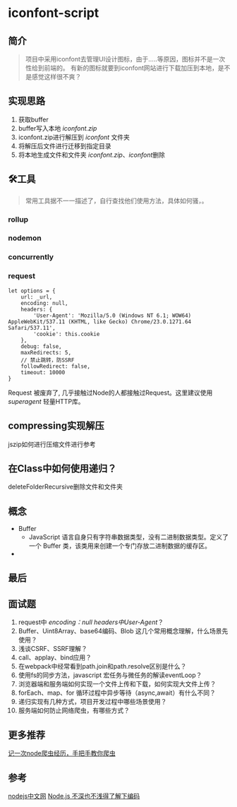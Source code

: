 # iconfont-script
[](https://www.npmjs.com/package/iconfont-script)
## 简介
> 项目中采用iconfont去管理UI设计图标，由于.....等原因，图标并不是一次性给到前端的。
> 有新的图标就要到iconfont网站进行下载加压到本地，是不是感觉这样很不爽？

## 实现思路
1. 获取buffer
2. buffer写入本地 *iconfont.zip*
3. iconfont.zip进行解压到 *iconfont* 文件夹
4. 将解压后文件进行迁移到指定目录
5. 将本地生成文件和文件夹 *iconfont.zip*、*iconfont*删除
## 🛠工具

> 常用工具据不一一描述了，自行查找他们使用方法，具体如何骚，。
### rollup
### nodemon
### concurrently
### request

```
let options = {
    url: _url,
    encoding: null,
    headers: {
        'User-Agent': 'Mozilla/5.0 (Windows NT 6.1; WOW64) AppleWebKit/537.11 (KHTML, like Gecko) Chrome/23.0.1271.64 Safari/537.11',
        'cookie': this.cookie
    },
    debug: false,
    maxRedirects: 5,
    // 禁止跳转，防SSRF
    followRedirect: false,
    timeout: 10000
}
```
Request 被废弃了, 几乎接触过Node的人都接触过Request。这里建议使用 *superagent* 轻量HTTP库。


## compressing实现解压
jszip如何进行压缩文件进行参考

## 在Class中如何使用递归？
deleteFolderRecursive删除文件和文件夹

## 概念
* Buffer
  * JavaScript 语言自身只有字符串数据类型，没有二进制数据类型。定义了一个 Buffer 类，该类用来创建一个专门存放二进制数据的缓存区。
* 
## 最后

## 面试题
1. request中 *encoding：null*  *headers中User-Agent*？
2. Buffer、Uint8Array、base64编码、Blob 这几个常用概念理解，什么场景先使用？
3. 浅谈CSRF、SSRF理解？
4. call、applay、bind应用？
5. 在webpack中经常看到path.join和path.resolve区别是什么？
6. 使用fs的同步方法，javascript 宏任务与微任务的解读eventLoop？
7. 浏览器端和服务端如何实现一个文件上传和下载，如何实现大文件上传？
8. forEach、map、for 循环过程中异步等待（async,await）有什么不同？
9. 递归实现有几种方式，项目开发过程中哪些场景使用？
10. 服务端如何防止网络爬虫，有哪些方式？

## 更多推荐
[记一次node爬虫经历，手把手教你爬虫](https://www.cnblogs.com/scottjeremy/p/11961190.html)


## 参考
[nodejs中文网](http://nodejs.cn/api/)
[Node.js 不深也不浅得了解下编码](https://segmentfault.com/a/1190000002787763)
